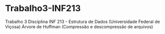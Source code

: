 # Trabalho3-INF213
Trabalho 3 Disciplina INF 213 - Estrutura de Dados (Universidade Federal de Viçosa) Árvore de Huffman (Compressão e descompressão de arquivos)
